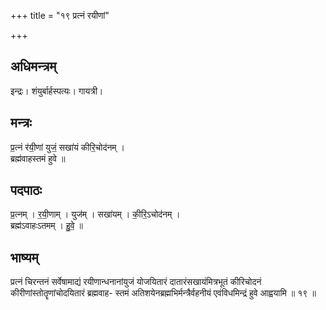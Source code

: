 +++
title = "१९ प्रत्नं रयीणां"

+++
## अधिमन्त्रम्
इन्द्रः। शंयुर्बार्हस्पत्यः। गायत्री।

## मन्त्रः
प्र॒त्नं र॑यी॒णां युजं॒ सखा॑यं कीरि॒चोद॑नम् ।  
ब्रह्म॑वाहस्तमं हुवे ॥

## पदपाठः
प्र॒त्नम् । र॒यी॒णाम् । युज॑म् । सखा॑यम् । की॒रि॒ऽचोद॑नम् ।  
ब्रह्म॑ऽवाहःऽतमम् । हु॒वे॒ ॥

## भाष्यम्
प्रत्नं चिरन्तनं सर्वेषामाद्यं रयीणान्धनानांयुजं योजयितारं दातारंसखायंमित्रभूतं कीरिचोदनं कीरीणांस्तोतॄणांचोदयितारं ब्रह्मवाह- स्तमं अतिशयेनब्रह्मभिर्मन्त्रैर्वहनीयं एवंविधमिन्द्रं हुवे आह्वयामि ॥ १९ ॥